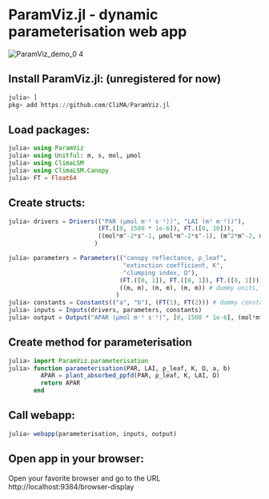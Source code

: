 # ParamViz.jl - dynamic parameterisation web app 
![ParamViz_demo_0 4](https://github.com/CliMA/ParamViz.jl/assets/22160257/f16d7704-d083-439d-b090-568c74733975)

## Install ParamViz.jl: (unregistered for now)
```jl
julia> ]
pkg> add https://github.com/CliMA/ParamViz.jl
```
## Load packages:
```jl
julia> using ParamViz
julia> using Unitful: m, s, mol, μmol
julia> using ClimaLSM
julia> using ClimaLSM.Canopy
julia> FT = Float64
```
## Create structs:
```jl
julia> drivers = Drivers(("PAR (μmol m⁻² s⁻¹))", "LAI (m² m⁻²))"),
                         (FT.([0, 1500 * 1e-6]), FT.([0, 10])),
                         ((mol*m^-2*s^-1, μmol*m^-2*s^-1), (m^2*m^-2, m^2*m^-2))
                        )

julia> parameters = Parameters(("canopy reflectance, ρ_leaf",
                                "extinction coefficient, K",
                                "clumping index, Ω"),
                               (FT.([0, 1]), FT.([0, 1]), FT.([0, 1])),
                               ((m, m), (m, m), (m, m)) # dummy units, no conversion
                              )
julia> constants = Constants(("a", "b"), (FT(1), FT(2))) # dummy constants
julia> inputs = Inputs(drivers, parameters, constants)
julia> output = Output("APAR (μmol m⁻² s⁻¹)", [0, 1500 * 1e-6], (mol*m^-2*s^-1, μmol*m^-2*s^-1))
```
## Create method for parameterisation
```jl
julia> import ParamViz.parameterisation
julia> function parameterisation(PAR, LAI, ρ_leaf, K, Ω, a, b)   
         APAR = plant_absorbed_ppfd(PAR, ρ_leaf, K, LAI, Ω) 
         return APAR
       end
```
## Call webapp:
```jl
julia> webapp(parameterisation, inputs, output)
```
## Open app in your browser: 
Open your favorite browser and go to the URL http://localhost:9384/browser-display
